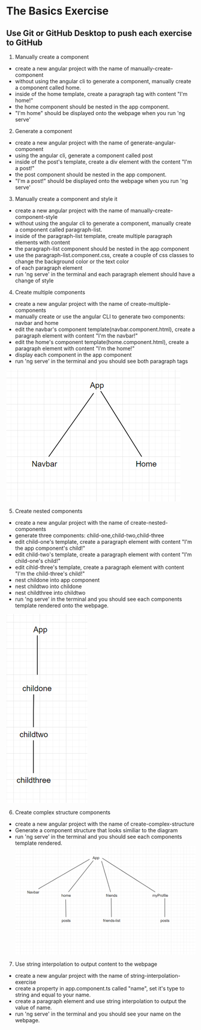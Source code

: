 
# The Basics Exercise
## Use Git or GitHub Desktop to push each exercise to GitHub

1. Manually create a component
  - create a new angular project with the name of manually-create-component
  - without using the angular cli to generate a component, manually create a 
   component called home.
  - inside of the home template, create a paragraph tag with content "I'm home!" 
  - the home component should be nested in the app component.
  - "I'm home" should be displayed onto the webpage when you run 'ng serve'

2. Generate a component
  - create a new angular project with the name of generate-angular-component
  - using the angular cli, generate a component called post
  - inside of the post's template, create a div element with the content "I'm a post!"
  - the post component should be nested in the app component.
  - "I'm a post!" should be displayed onto the webpage when you run 'ng serve'

3. Manually create a component and style it
  - create a new angular project with the name of manually-create-component-style
  - without using the angular cli to generate a component, manually create a 
   component called paragraph-list.
  - inside of the paragraph-list template, create multiple paragraph elements with content
  - the paragraph-list component should be nested in the app component
  - use the paragraph-list.component.css, create a couple of css classes to change the background color or the text color
  - of each paragraph element
  - run 'ng serve' in the terminal and each paragraph element should have a change of style

4. Create multiple components
  - create a new angular project with the name of create-multiple-components
  - manually create or use the angular CLI to generate two components: navbar and home
  - edit the navbar's component template(navbar.component.html), create a paragraph element with content "I'm the navbar!"
  - edit the home's component template(home.component.html), create a paragraph element with content "I'm the home!"
  - display each component in the app component
  - run 'ng serve' in the terminal and you should see both paragraph tags

![alt text](/assets/images/1-the-basics/1.png)

5. Create nested components
  - create a new angular project with the name of create-nested-components
  - generate three components: child-one,child-two,child-three
  - edit child-one's template, create a paragraph element with content "I'm the app component's child!"
  - edit child-two's template, create a paragraph element with content "I'm child-one's child!"
  - edit cihld-three's template, create a paragraph element with content "I'm the child-three's child!"
  - nest childone into app component
  - nest childtwo into childone
  - nest childthree into childtwo
  - run 'ng serve' in the terminal and you should see each components template rendered onto the webpage.

![alt text](/assets/images/1-the-basics/2.png)

6. Create complex structure components
  - create a new angular project with the name of create-complex-structure
  - Generate a component structure that looks similiar to the diagram
  - run 'ng serve' in the terminal and you should see each components template rendered.
  ![alt text](/assets/images/1-the-basics/3.png)

7. Use string interpolation to output content to the webpage
  - create a new angular project with the name of string-interpolation-exercise
  - create a property in app.component.ts called "name", set it's type to string and equal to your name.
  - create a paragraph element and use string interpolation to output the value of name.
  - run 'ng serve' in the terminal and you should see your name on the webpage.
